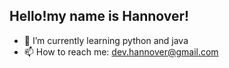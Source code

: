 ## Hello!my name is Hannover!



- 🌱 I’m currently learning python and java
- 📫 How to reach me: dev.hannover@gmail.com


